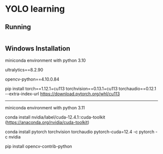 # YOLO learning

## Running
```
```

## Windows Installation

miniconda environment with python 3.10

ultralytics==8.2.90

opencv-python==4.10.0.84

pip install torch==1.12.1+cu113 torchvision==0.13.1+cu113 torchaudio==0.12.1 --extra-index-url https://download.pytorch.org/whl/cu113

----

miniconda environment with python 3.11

conda install nvidia/label/cuda-12.4.1::cuda-toolkit (https://anaconda.org/nvidia/cuda-toolkit)

conda install pytorch torchvision torchaudio pytorch-cuda=12.4 -c pytorch -c nvidia

pip install opencv-contrib-python

